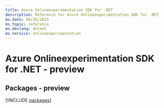 ```yaml
---
title: Azure Onlineexperimentation SDK for .NET
description: Reference for Azure Onlineexperimentation SDK for .NET
ms.date: 08/26/2025
ms.topic: reference
ms.devlang: dotnet
ms.service: onlineexperimentation
---
```

# Azure Onlineexperimentation SDK for .NET - preview
## Packages - preview
[!INCLUDE [packages](onlineexperimentation-index.md)]